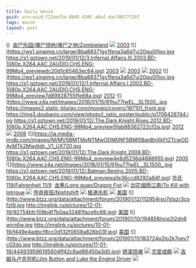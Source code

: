 ```yaml
---
title: Daily movie
guid: urn:uuid:f22eaf5a-8b05-430f-a8af-dacf8677f24f
tags: movie
layout: post
---
```


()
![]()
[丧尸乐园/僵尸领地/僵尸之地/Zombieland](magnet:?xt=urn:btih:340ea49e301300ec9e41cbaca1933d7f83fe9fd1)
![](http://img.google.com.btba.xiaoeryi.com/upload/2018/10/24/71348021g07C45.big.jpg)
[2003](magnet:?xt=urn:btih:A511B83BCED047BB7286828C1784EE8D83D223A9)
![](https://ws1.sinaimg.cn/large/8ba88371gy1fena3a6d7uj20qu0l1jsv.jpg
https://s1.gztown.net/2019/01/12/3.Infernal.Affairs.III.2003.BD-1080p.X264.AAC.2AUDIO.CHS.ENG-99Mp4_previewdc20d1c65463ec64.jpg)
[2003](magnet:?xt=urn:btih:A61D9E5575E8D222A51C6729A009E0E92F1D18F6)
![](https://s1.gztown.net/2019/01/12/3.Infernal.Affairs.III.2003.BD-1080p.X264.AAC.2AUDIO.CHS.ENG-99Mp4_previewdc20d1c65463ec64.jpg)
[2003](magnet:?xt=urn:btih:46063873AC7DC66DBDB34180BB96E2B3BBEB9E9E)
![](https://s1.gztown.net/2019/01/12/2.Infernal.Affairs.II.2003.BD-1080p.X264.AAC.2AUDIO.CHS.ENG-99Mp4_preview0ef197d88c0d8852.jpg)
[2002](magnet:?xt=urn:btih:660BF6DF74F03EF29C90550715866EBC2BAE9D46)
![](https://ws1.sinaimg.cn/large/8ba88371gy1fena3a6d7uj20qu0l1jsv.jpg
https://s1.gztown.net/2019/01/12/1.Infernal.Affairs.I.2002.BD-1080p.X264.AAC.2AUDIO.CHS.ENG-99Mp4_preview7d89928755ffe68a.jpg)
[2012](magnet:?xt=urn:btih:2A14E82702CAE3F8E10E5517174D1210CDB5015A)
![](https://www.z4a.net/images/2018/01/15/91hu77lwEL._SL1500_.jpg
https://images2.static-bluray.com/movies/covers/187101_front.jpg
https://img3.doubanio.com/view/photo/l_ratio_poster/public/p1706428744.jpg
https://s1.gztown.net/2019/01/12/.The.Dark.Knight.Rises.2012.BD-1080p.X264.AAC.CHS.ENG-99Mp4_preview5fab88362722cf2a.jpg)
[2012](magnet:?xt=urn:btih:27122274BA1CB1D14A1C6B2091706F121959CD7A)
![](https://s1.gztown.net/2019/01/12/.The.Dark.Knight.Rises.2012.BD-1080p.X264.AAC.CHS.ENG-99Mp4_preview5fab88362722cf2a.jpg)
[2008](magnet:?xt=urn:btih:768CFF2CD1621DCFDA8FDA523B1EA93B27512386)
![](https://ia.media-imdb.com/images/M/MV5BMTMxNTMwODM0NF5BMl5BanBnXkFtZTcwODAyMTk2Mw@@._V1_UX720.jpg
https://s1.gztown.net/2019/01/12/.The.Dark.Knight.2008.BD-1080p.X264.AAC.CHS.ENG-99Mp4_preview4e8d5236d4688955.jpg)
[2005](magnet:?xt=urn:btih:FFCF9E285AB7854803B1A0A0DC7C03DA1A31A0CA)
![](https://www.z4a.net/images/2018/01/15/91hu77lwEL._SL1500_.jpg
https://s1.gztown.net/2019/01/12/.Batman.Begins.2005.BD-1080p.X264.AAC.CHS.ENG-99Mp4_previewa1e36ccd8292a84f.jpg)
[华氏119/Fahrenheit 11/9](magnet:?xt=urn:btih:79149e3692f50fef3b55531fa9da757a3b96dee2)
![]()
[龙拳/Long quan/Dragon Fist](magnet:?xt=urn:btih:bbad1c7ad8ff2d54a3f195a7c0775b9b680cb2fc)
![](http://img.google.com.btba.xiaoeryi.com/upload/2014/10/31/1HKMJKMSRCCM.big.jpg)
[剑花烟雨江南/To Kill with Intrigue](magnet:?xt=urn:btih:c8d54b729bae8d13f2219c8194b09a057dcd5131)
![](http://img.google.com.btba.xiaoeryi.com/upload/2014/10/31/M0XMXM02eMpX.big.jpg)
[夺命夜班/Nightshift](magnet:?xt=urn:btih:2dac87ac1f0bef731e95dcec67cf9d77404adaa1)
![](http://img.google.com.btba.xiaoeryi.com/upload/2019/01/12/5045517E2827p2.big.jpg)
[极速杀机](ed2k://|file|极速杀机.720p.BD中字[最新电影www.66ys.tv](ED2000.COM).mp4|1447622173|307CCD8D238A7F918D13468FBC060727|h=RSE7NM3YGXAM2RMV4XPFUS22JHXEMBUQ|/极速杀机.720p.BD中字.mp4)
![](https://tu.66vod.net/2018/4717.jpg)
[美国](magnet:?xt=urn:btih:31CE8396EC99C6A633D7BB7993898CAAC514E272)
![](http://www.btzz.org/data/attachment/forum/201901/12/112954rso7stszr3cofzt9.jpg
http://imglink.ru/pictures/12-01-19/92754bfc108b4f7b0aa32481face6c68.jpg)
[美国](magnet:?xt=urn:btih:26B07531790B4774E7C597997B770715E0960C1B)
![](http://www.btzz.org/data/attachment/forum/201901/10/194856lnce2i2dn6wirn6w.jpg
http://imglink.ru/pictures/10-01-19/f449e4adbcf8cc0d132f0658a826b03f.jpg)
[美国](magnet:?xt=urn:btih:CB04B09EE839C9A1C82995BEC9A659E976B6A730)
![](http://www.btzz.org/data/attachment/forum/201901/11/183724p2lo2k7oev7c02do.jpg
http://imglink.ru/pictures/11-01-19/444939596195604ff42c8ad86450a3d0.jpg)
[锈溪惊魂](ed2k://|file|锈溪惊魂.720p.BD中字[最新电影www.66ys.tv](ED2000.COM).mp4|1403430558|C590751317EC7D675E415AECB78E2FAC|h=Z7XQBTRES3FVVL6ZABXE5ZYNKSSSBSYW|/锈溪惊魂.720p.BD中字.mp4)
![](https://tu.66vod.net/2018/5733.jpg)
[恋爱成瘾](ed2k://|file|恋爱成瘾.720p.BD中字[最新电影www.66ys.tv](ED2000.COM).mp4|894542600|85E62BE14DF9B4E35352215CFE9E26D9|h=5ATQ7Z6EJQWB54FDN7VAUTF3G6O35FD7|/恋爱成瘾.720p.BD中字.mp4)
![](https://tu.66vod.net/2018/5720.jpg)
[吉姆与卢克司机/Jim Button and Luke the Engine Driver](magnet:?xt=urn:btih:215495d365e04640ec0d86c402b21376004d9f91)
![](http://img.google.com.btba.xiaoeryi.com/upload/2019/01/11/6374274115O53_.big.jpg)
